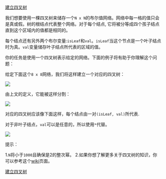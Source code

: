 [建立四叉树](https://leetcode-cn.com/problems/construct-quad-tree/)

我们想要使用一棵四叉树来储存一个`N x N`的布尔值网络。网络中每一格的值只会是真或假。树的根结点代表整个网络。对于每个结点, 它将被分等成四个孩子结点直到这个区域内的值都是相同的。

每个结点还有另外两个布尔变量:`isLeaf`和`val`。`isLeaf`当这个节点是一个叶子结点时为真。`val`变量储存叶子结点所代表的区域的值。

你的任务是使用一个四叉树表示给定的网络。下面的例子将有助于你理解这个问题：

给定下面这个`8 x 8`网络，我们将这样建立一个对应的四叉树：

![](https://s3-lc-upload.s3.amazonaws.com/uploads/2018/02/01/962_grid.png)

由上文的定义，它能被这样分割：

![](https://s3-lc-upload.s3.amazonaws.com/uploads/2018/02/01/962_grid_divided.png)

对应的四叉树应该像下面这样，每个结点由一对`(isLeaf, val)`所代表.

对于非叶子结点，`val`可以是任意的，所以使用`*`代替。

![](https://s3-lc-upload.s3.amazonaws.com/uploads/2018/02/01/962_quad_tree.png)

提示：

1.`N`将小于`1000`且确保是2的整次幂。
2.如果你想了解更多关于四叉树的知识，你可以参考这个[wiki](https://en.wikipedia.org/wiki/Quadtree)页面。

[建立四叉树](https://leetcode-cn.com/problems/construct-quad-tree/solution/jian-li-si-cha-shu-by-617076674/)